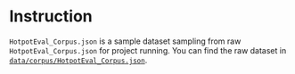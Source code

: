 # Instruction
`HotpotEval_Corpus.json` is a sample dataset sampling from raw `HotpotEval_Corpus.json` for project running.
You can find the raw dataset in [`data/corpus/HotpotEval_Corpus.json`](https://huggingface.co/datasets/chenzihong/GraphGen-Data/blob/main/corpus/HotpotEval_Corpus.json).

